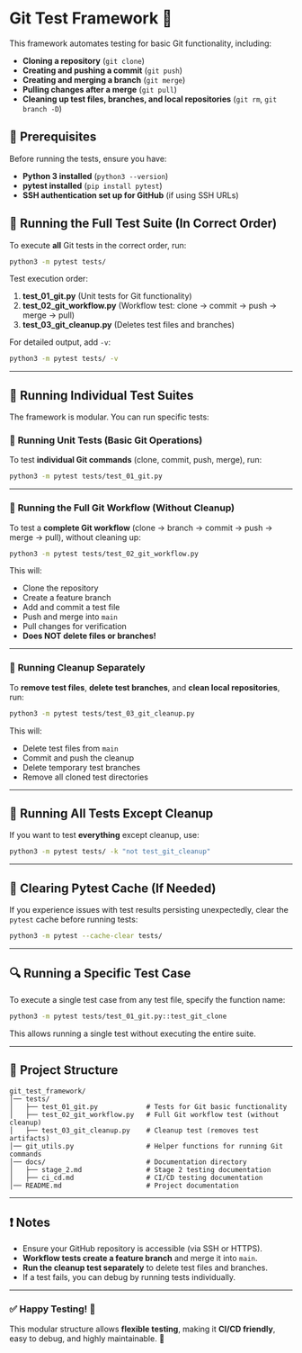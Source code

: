 # **Git Test Framework** 🚀

This framework automates testing for basic Git functionality, including:
- **Cloning a repository** (`git clone`)
- **Creating and pushing a commit** (`git push`)
- **Creating and merging a branch** (`git merge`)
- **Pulling changes after a merge** (`git pull`)
- **Cleaning up test files, branches, and local repositories** (`git rm`, `git branch -D`)

## 📌 **Prerequisites**

Before running the tests, ensure you have:
- **Python 3 installed** (`python3 --version`)
- **pytest installed** (`pip install pytest`)
- **SSH authentication set up for GitHub** (if using SSH URLs)

## 🚀 **Running the Full Test Suite (In Correct Order)**

To execute **all** Git tests in the correct order, run:

```bash
python3 -m pytest tests/
```

Test execution order:
1. **test_01_git.py** (Unit tests for Git functionality)
2. **test_02_git_workflow.py** (Workflow test: clone → commit → push → merge → pull)
3. **test_03_git_cleanup.py** (Deletes test files and branches)

For detailed output, add `-v`:

```bash
python3 -m pytest tests/ -v
```

---

## 🚀 **Running Individual Test Suites**
The framework is modular. You can run specific tests:

### 🔹 **Running Unit Tests (Basic Git Operations)**
To test **individual Git commands** (clone, commit, push, merge), run:

```bash
python3 -m pytest tests/test_01_git.py
```

---

### 🔹 **Running the Full Git Workflow (Without Cleanup)**
To test a **complete Git workflow** (clone → branch → commit → push → merge → pull), without cleaning up:

```bash
python3 -m pytest tests/test_02_git_workflow.py
```

This will:
- Clone the repository
- Create a feature branch
- Add and commit a test file
- Push and merge into `main`
- Pull changes for verification
- **Does NOT delete files or branches!**

---

### 🔹 **Running Cleanup Separately**
To **remove test files**, **delete test branches**, and **clean local repositories**, run:

```bash
python3 -m pytest tests/test_03_git_cleanup.py
```

This will:
- Delete test files from `main`
- Commit and push the cleanup
- Delete temporary test branches
- Remove all cloned test directories

---

## 🚀 **Running All Tests Except Cleanup**
If you want to test **everything** except cleanup, use:

```bash
python3 -m pytest tests/ -k "not test_git_cleanup"
```

---

## 🔄 **Clearing Pytest Cache (If Needed)**
If you experience issues with test results persisting unexpectedly, clear the `pytest` cache before running tests:

```bash
python3 -m pytest --cache-clear tests/
```

---

## 🔍 **Running a Specific Test Case**
To execute a single test case from any test file, specify the function name:

```bash
python3 -m pytest tests/test_01_git.py::test_git_clone
```

This allows running a single test without executing the entire suite.

---

## 📂 **Project Structure**
```
git_test_framework/
│── tests/
│   ├── test_01_git.py            # Tests for Git basic functionality
│   ├── test_02_git_workflow.py   # Full Git workflow test (without cleanup)
│   ├── test_03_git_cleanup.py    # Cleanup test (removes test artifacts)
│── git_utils.py                  # Helper functions for running Git commands
│── docs/                         # Documentation directory
│   ├── stage_2.md                # Stage 2 testing documentation
│   ├── ci_cd.md                  # CI/CD testing documentation
│── README.md                     # Project documentation
```

---

## ❗ **Notes**
- Ensure your GitHub repository is accessible (via SSH or HTTPS).
- **Workflow tests create a feature branch** and merge it into `main`.
- **Run the cleanup test separately** to delete test files and branches.
- If a test fails, you can debug by running tests individually.

---

### ✅ **Happy Testing! 🚀**  
This modular structure allows **flexible testing**, making it **CI/CD friendly**, easy to debug, and highly maintainable. 🎯


